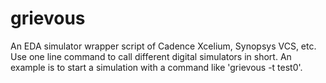 # grievous
An EDA simulator wrapper script of Cadence Xcelium, Synopsys VCS, etc. Use one line command to call different digital simulators in short. An example is to start a simulation with a command like 'grievous -t test0'.
